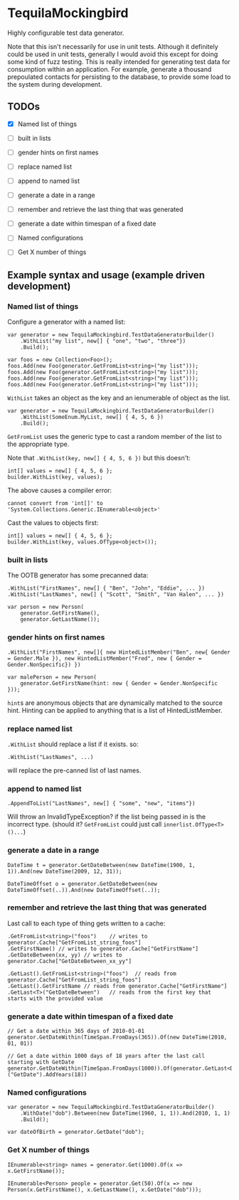 TequilaMockingbird
==================

Highly configurable test data generator.

Note that this isn't necessarily for use in unit tests. Although it definitely could be used in unit tests, generally I would avoid this except for doing some kind of fuzz testing. This is really intended for generating test data for consumption within an application. For example, generate a thousand prepoulated contacts for persisting to the database, to provide some load to the system during development.


## TODOs

- [x] Named list of things
- [ ] built in lists
- [ ] gender hints on first names
- [ ] replace named list
- [ ] append to named list
- [ ] generate a date in a range
- [ ] remember and retrieve the last thing that was generated
- [ ] generate a date within timespan of a fixed date
- [ ] Named configurations
- [ ] Get X number of things


## Example syntax and usage (example driven development)

### Named list of things

Configure a generator with a named list:

	var generator = new TequilaMockingbird.TestDataGeneratorBuilder()
		.WithList("my list", new[] { "one", "two", "three"})
		.Build();

	var foos = new Collection<Foo>();
	foos.Add(new Foo(generator.GetFromList<string>("my list")));
	foos.Add(new Foo(generator.GetFromList<string>("my list")));
	foos.Add(new Foo(generator.GetFromList<string>("my list")));
	foos.Add(new Foo(generator.GetFromList<string>("my list")));

`WithList` takes an object as the key and an ienumerable of object as the list.

	var generator = new TequilaMockingbird.TestDataGeneratorBuilder()
		.WithList(SomeEnum.MyList, new[] { 4, 5, 6 })
		.Build();

`GetFromList` uses the generic type to cast a random member of the list to the appropriate type.

Note that `.WithList(key, new[] { 4, 5, 6 })` but this doesn't:

	int[] values = new[] { 4, 5, 6 };
	builder.WithList(key, values);

The above causes a compiler error:

	cannot convert from 'int[]' to 'System.Collections.Generic.IEnumerable<object>'

Cast the values to objects first:

	int[] values = new[] { 4, 5, 6 };
	builder.WithList(key, values.OfType<object>());


### built in lists

The OOTB generator has some precanned data:

	.WithList("FirstNames", new[] { "Ben", "John", "Eddie", ... })
	.WithList("LastNames", new[] { "Scott", "Smith", "Van Halen", ... })

	var person = new Person(
		generator.GetFirstName(),
		generator.GetLastName());


### gender hints on first names

	.WithList("FirstNames", new[]{ new HintedListMember("Ben", new{ Gender = Gender.Male }), new HintedListMember("Fred", new { Gender = Gender.NonSpecific}) })

	var malePerson = new Person(
		generator.GetFirstName(hint: new { Gender = Gender.NonSpecific }));

`hint`s are anonymous objects that are dynamically matched to the source hint. Hinting can be applied to anything that is a list of HintedListMember.


### replace named list
	
`.WithList` should replace a list if it exists. so:

	.WithList("LastNames", ...)

will replace the pre-canned list of last names.


### append to named list

	.AppendToList("LastNames", new[] { "some", "new", "items"})

Will throw an InvalidTypeException? if the list being passed in is the incorrect type. (should it? `GetFromList` could just call `innerlist.OfType<T>()...`)


### generate a date in a range

	DateTime t = generator.GetDateBetween(new DateTime(1900, 1, 1)).And(new DateTime(2009, 12, 31));

	DateTimeOffset o = generator.GetDateBetween(new DateTimeOffset(..)).And(new DateTimeOffset(..));


### remember and retrieve the last thing that was generated

Last call to each type of thing gets written to a cache:

	.GetFromList<string>("foos")	// writes to generator.Cache["GetFromList_string_foos"]
	.GetFirstName()	// writes to generator.Cache["GetFirstName"]
	.GetDateBetween(xx, yy)	// writes to generator.Cache["GetDateBetween_xx_yy"]

	.GetLast().GetFromList<string>("foos")	// reads from generator.Cache["GetFromList_string_foos"]
	.GetLast().GetFirstName	// reads from generator.Cache["GetFirstName"]
	.GetLast<T>("GetDateBetween")	// reads from the first key that starts with the provided value


### generate a date within timespan of a fixed date

	// Get a date within 365 days of 2010-01-01
	generator.GetDateWithin(TimeSpan.FromDays(365)).Of(new DateTime(2010, 01, 01))

	// Get a date within 1000 days of 18 years after the last call starting with GetDate
	generator.GetDateWithin(TimeSpan.FromDays(1000)).Of(generator.GetLast<DateTime>("GetDate").AddYears(18))


### Named configurations

	var generator = new TequilaMockingbird.TestDataGeneratorBuilder()
		.WithDate("dob").Between(new DateTime(1960, 1, 1)).And(2010, 1, 1)
		.Build();

	var dateOfBirth = generator.GetDate("dob");


### Get X number of things

	IEnumerable<string> names = generator.Get(1000).Of(x => x.GetFirstName());

	IEnumerable<Person> people = generator.Get(50).Of(x => new Person(x.GetFirstName(), x.GetLastName(), x.GetDate("dob")));


